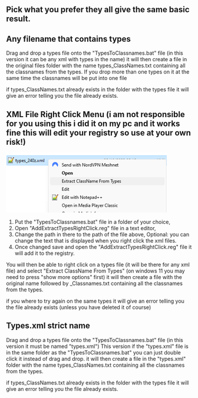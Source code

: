 ## Pick what you prefer they all give the same basic result.

## Any filename that contains types
Drag and drop a types file onto the "TypesToClassnames.bat" file (in this version it can be any xml with types in the name)
it will then create a file in the original files folder with the name types_ClassNames.txt containing all the classnames from the types. 
If you drop more than one types on it at the same time the classnames will be put into one file

if types_ClassNames.txt already exists in the folder with the types file it will give an error telling you the file already exists.

## XML File Right Click Menu (i am not responsible for you using this i did it on my pc and it works fine this will edit your registry so use at your own risk!)

![](https://github.com/Wilmafingerdoo/Extract-ClassNames-From-Types/blob/main/RightClick.png?raw=true)
1)	Put the "TypesToClassnames.bat" file in a folder of your choice,
2)	Open "AddExtractTypesRightClick.reg" file in a text editor,
3)	Change the path in there to the path of the file above,
Optional: you can change the text that is displayed when you right click the xml files.
4)	Once changed save and open the "AddExtractTypesRightClick.reg" file it will add it to the registry.

You will then be able to right click on a types file (it will be there for any xml file) and select "Extract ClassName From Types" (on windows 11 you may need to press "show more options" first)
it will then create a file with the original name followed by _Classnames.txt containing all the classnames from the types.

if you where to try again on the same types it will give an error telling you the file already exists (unless you have deleted it of course)

## Types.xml strict name
Drag and drop a types file onto the "TypesToClassnames.bat" file (in this version it must be named "types.xml")
This version if the "types.xml" file is in the same folder as the "TypesToClassnames.bat" you can just double click it instead of drag and drop.
it will then create a file in the "types.xml" folder with the name types_ClassNames.txt containing all the classnames from the types. 

if types_ClassNames.txt already exists in the folder with the types file it will give an error telling you the file already exists.
